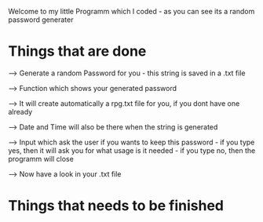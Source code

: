 
Welcome to my little Programm which I coded - as you can see its a random password generater

# Things that are done 

--> Generate a random Password for you 
    - this string is saved in a .txt file 
 
--> Function which shows your generated password 

--> It will create automatically a rpg.txt file for you, if you dont have one already

--> Date and Time will also be there when the string is generated

--> Input which ask the user if you wants to keep this password
    - if you type yes, then it will ask you for what usage is it needed
    - if you type no, then the programm will close 

--> Now have a look in your .txt file

# Things that needs to be finished
